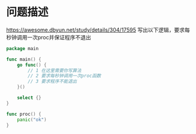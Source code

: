 # 问题描述

https://awesome.dbyun.net/study/details/304/17595
写出以下逻辑，要求每秒钟调用一次proc并保证程序不退出

```go
package main

func main() {
    go func() {
        // 1 在这里需要你写算法
        // 2 要求每秒钟调用一次proc函数
        // 3 要求程序不能退出
    }()

    select {}
}

func proc() {
    panic("ok")
}
```
